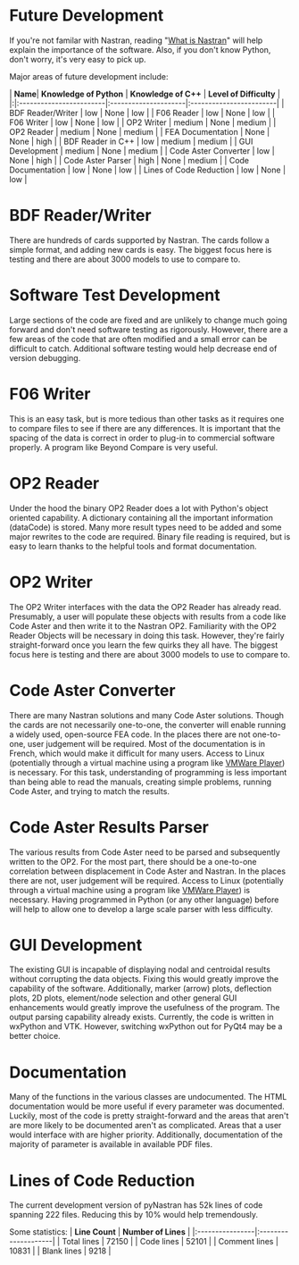 # Future Development #

If you're not familar with Nastran, reading "[What is Nastran](http://code.google.com/p/pynastran/wiki/What_Is_Nastran)" will help explain the importance of the software.  Also, if you don't know Python, don't worry, it's very easy to pick up.

Major areas of future development include:

| **Name**| **Knowledge of Python** | **Knowledge of C++** | **Level of Difficulty** |
|:|:------------------------|:---------------------|:------------------------|
| BDF Reader/Writer    | low    | None   | low    |
| F06 Reader           | low    | None   | low    |
| F06 Writer           | low    | None   | low    |
| OP2 Writer           | medium | None   | medium |
| OP2 Reader           | medium | None   | medium |
| FEA Documentation    | None   | None   | high   |
| BDF Reader in C++    | low    | medium | medium |
| GUI Development      | medium | None   | medium |
| Code Aster Converter | low    | None   | high   |
| Code Aster Parser    | high   | None   | medium |
| Code Documentation   | low    | None   | low    |
| Lines of Code Reduction  | low    | None   | low    |

# BDF Reader/Writer #
There are hundreds of cards supported by Nastran.  The cards follow a simple format, and adding new cards is easy.  The biggest focus here is testing and there are about 3000 models to use to compare to.

# Software Test Development #
Large sections of the code are fixed and are unlikely to change much going forward and don't need software testing as rigorously.  However, there are a few areas of the code that are often modified and a small error can be difficult to catch.  Additional software testing would help decrease end of version debugging.

# F06 Writer #
This is an easy task, but is more tedious than other tasks as it requires one to compare files to see if there are any differences.  It is important that the spacing of the data is correct in order to plug-in to commercial software properly.  A program like Beyond Compare is very useful.

# OP2 Reader #
Under the hood the binary OP2 Reader does a lot with Python's object oriented capability.  A dictionary containing all the important information (dataCode) is stored.  Many more result types need to be added and some major rewrites to the code are required.  Binary file reading is required, but is easy to learn thanks to the helpful tools and format documentation.

# OP2 Writer #
The OP2 Writer interfaces with the data the OP2 Reader has already read.  Presumably, a user will populate these objects with results from a code like Code Aster and then write it to the Nastran OP2.  Familiarity with the OP2 Reader Objects will be necessary in doing this task.  However, they're fairly straight-forward once you learn the few quirks they all have.    The biggest focus here is testing and there are about 3000 models to use to compare to.

# Code Aster Converter #
There are many Nastran solutions and many Code Aster solutions.  Though the cards are not necessarily one-to-one, the converter will enable running a widely used, open-source FEA code.  In the places there are not one-to-one, user judgement will be required.  Most of the documentation is in French, which would make it difficult for many users.  Access to Linux (potentially through a virtual machine using a program like [VMWare Player](http://www.vmware.com/products/player/)) is necessary.  For this task, understanding of programming is less important than being able to read the manuals, creating simple problems, running Code Aster, and trying to match the results.

# Code Aster Results Parser #
The various results from Code Aster need to be parsed and subsequently written to the OP2.  For the most part, there should be a one-to-one correlation between displacement in Code Aster and Nastran.  In the places there are not, user judgement will be required.  Access to Linux (potentially through a virtual machine using a program like [VMWare Player](http://www.vmware.com/products/player/)) is necessary.  Having programmed in Python (or any other language) before will help to allow one to develop a large scale parser with less difficulty.

# GUI Development #
The existing GUI is incapable of displaying nodal and centroidal results without corrupting the data objects.  Fixing this would greatly improve the capability of the software.  Additionally, marker (arrow) plots, deflection plots, 2D plots, element/node selection and other general GUI enhancements would greatly improve the usefulness of the program.  The output parsing capability already exists.  Currently, the code is written in wxPython and VTK.  However, switching wxPython out for PyQt4 may be a better choice.

# Documentation #
Many of the functions in the various classes are undocumented.  The HTML documentation would be more useful if every parameter was documented.  Luckily, most of the code is pretty straight-forward and the areas that aren't are more likely to be documented aren't as complicated.  Areas that a user would interface with are higher priority.  Additionally, documentation of the majority of parameter is available in available PDF files.

# Lines of Code Reduction #
The current development version of pyNastran has 52k lines of code spanning 222 files.  Reducing this by 10% would help tremendously.

Some statistics:
| **Line Count**  | **Number of Lines** |
|:----------------|:--------------------|
| Total lines   | 72150 |
| Code lines    | 52101 |
| Comment lines | 10831 |
| Blank lines   | 9218  |
